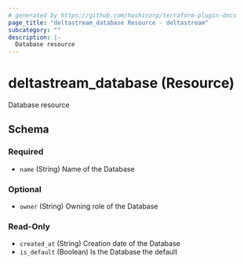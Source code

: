 ```yaml
---
# generated by https://github.com/hashicorp/terraform-plugin-docs
page_title: "deltastream_database Resource - deltastream"
subcategory: ""
description: |-
  Database resource
---
```


# deltastream_database (Resource)

Database resource



<!-- schema generated by tfplugindocs -->
## Schema

### Required

- `name` (String) Name of the Database

### Optional

- `owner` (String) Owning role of the Database

### Read-Only

- `created_at` (String) Creation date of the Database
- `is_default` (Boolean) Is the Database the default
